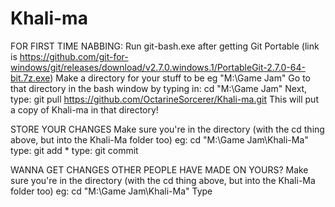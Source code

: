 # Khali-ma
FOR FIRST TIME NABBING: Run git-bash.exe after getting Git Portable (link is https://github.com/git-for-windows/git/releases/download/v2.7.0.windows.1/PortableGit-2.7.0-64-bit.7z.exe)
Make a directory for your stuff to be eg "M:\Game Jam"
Go to that directory in the bash window by typing in: cd "M:\Game Jam"
Next, type: git pull https://github.com/OctarineSorcerer/Khali-ma.git
This will put a copy of Khali-ma in that directory!

STORE YOUR CHANGES
Make sure you're in the directory (with the cd thing above, but into the Khali-Ma folder too) eg: cd "M:\Game Jam\Khali-Ma"
type: git add *
type: git commit

WANNA GET CHANGES OTHER PEOPLE HAVE MADE ON YOURS?
Make sure you're in the directory (with the cd thing above, but into the Khali-Ma folder too) eg: cd "M:\Game Jam\Khali-Ma"
Type
